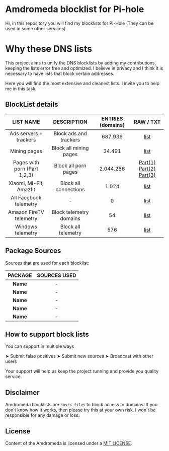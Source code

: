 # Amdromeda blocklist for Pi-hole
Hi, in this repository you will find my blocklists for Pi-Hole (They can be used in some other services)

# Why these DNS lists
This project aims to unify the DNS blocklists by adding my contributions, keeping the lists error free and optimized. I believe in privacy and I think it is necessary to have lists that block certain addresses.

Here you will find the most extensive and cleanest lists. I invite you to help me in this task.

## BlockList details
| LIST NAME | DESCRIPTION | ENTRIES (domains) | RAW / TXT |
|:---------:|:-------:|:--------------:|:---------:|
Ads servers + trackers | Block ads and trackers | 687.936 | [list](https://raw.githubusercontent.com/Amdromeda/Blocklist-Pi-Hole/master/Ads%20and%20trackers.txt) | 
Mining pages | Block all mining pages | 34.491 | [list](https://raw.githubusercontent.com/) | 
Pages with porn (Part 1,2,3) | Block all porn pages | 2.044.266 | [Part(1)](https://raw.githubusercontent.com/Amdromeda/Blocklist-Pi-Hole/master/Porn%20pages%20(Part_1).txt) [Part(2)](https://raw.githubusercontent.com/Amdromeda/Blocklist-Pi-Hole/master/Porn%20pages%20(Part_2).txt) [Part(3)](https://raw.githubusercontent.com/Amdromeda/Blocklist-Pi-Hole/master/Porn%20pages%20(Part_3).txt) | 
Xiaomi, Mi-Fit, Amazfit | Block all connections | 1.024 | [list](https://raw.githubusercontent.com/Amdromeda/Blocklist-Pi-Hole/master/Xiaomi%2C%20Mi-Fit%2C%20Amazfit.txt) | 
All Facebook telemetry | - | 0 | [list](https://raw.githubusercontent.com/) | 
Amazon FireTV telemetry | Block telemetry domains | 54 | [list](https://raw.githubusercontent.com/Amdromeda/Blocklist-Pi-Hole/master/Amazon%20FireTV%20telemetry.txt) | 
Windows telemetry | Block all telemetry | 576 | [list](https://raw.githubusercontent.com/Amdromeda/Blocklist-Pi-Hole/master/Windows%20telemetry.txt) | 

## Package Sources
Sources that are used for each blocklist:

| PACKAGE | SOURCES USED |  
|:-------:|:-------:|
**Name** | *-* |
**Name** | *-* |
**Name** | *-* |
**Name** | *-* |
**Name** | *-* |

## How to support block lists
You can support in multiple ways

 ➤ Submit false positives
 ➤ Submit new sources
 ➤ Broadcast with other users
 
 Your support will help us keep the project running and provide you quality service.
 
## Disclaimer
Amdromeda blocklists are `hosts files` to block access to domains. If you don't know how it works, then please try this at your own risk. I won't be responsible for any damage or loss.

## License
Content of the Amdromeda is licensed under a [MIT LICENSE](https://github.com/Amdromeda/Blocklist-Pi-Hole/blob/master/LICENSE).
